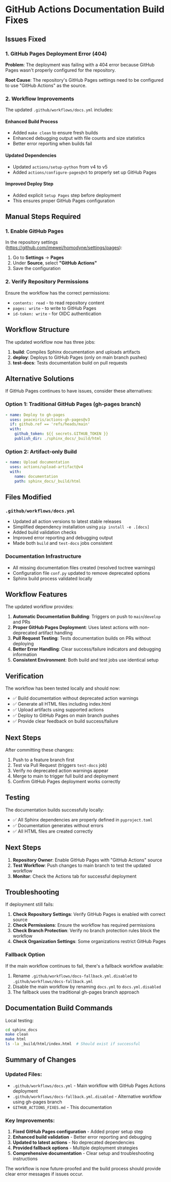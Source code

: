 # GitHub Actions Documentation Build Fixes

## Issues Fixed

### 1. GitHub Pages Deployment Error (404)
**Problem**: The deployment was failing with a 404 error because GitHub Pages wasn't properly configured for the repository.

**Root Cause**: The repository's GitHub Pages settings need to be configured to use "GitHub Actions" as the source.

### 2. Workflow Improvements
The updated `.github/workflows/docs.yml` includes:

#### Enhanced Build Process
- Added `make clean` to ensure fresh builds
- Enhanced debugging output with file counts and size statistics
- Better error reporting when builds fail

#### Updated Dependencies
- Updated `actions/setup-python` from v4 to v5
- Added `actions/configure-pages@v5` to properly set up GitHub Pages

#### Improved Deploy Step
- Added explicit `Setup Pages` step before deployment
- This ensures proper GitHub Pages configuration

## Manual Steps Required

### 1. Enable GitHub Pages
In the repository settings (https://github.com/imewei/homodyne/settings/pages):

1. Go to **Settings** → **Pages**
2. Under **Source**, select **"GitHub Actions"**
3. Save the configuration

### 2. Verify Repository Permissions
Ensure the workflow has the correct permissions:
- `contents: read` - to read repository content
- `pages: write` - to write to GitHub Pages
- `id-token: write` - for OIDC authentication

## Workflow Structure

The updated workflow now has three jobs:

1. **build**: Compiles Sphinx documentation and uploads artifacts
2. **deploy**: Deploys to GitHub Pages (only on main branch pushes)
3. **test-docs**: Tests documentation build on pull requests

## Alternative Solutions

If GitHub Pages continues to have issues, consider these alternatives:

### Option 1: Traditional GitHub Pages (gh-pages branch)
```yaml
- name: Deploy to gh-pages
  uses: peaceiris/actions-gh-pages@v3
  if: github.ref == 'refs/heads/main'
  with:
    github_token: ${{ secrets.GITHUB_TOKEN }}
    publish_dir: ./sphinx_docs/_build/html
```

### Option 2: Artifact-only Build
```yaml
- name: Upload documentation
  uses: actions/upload-artifact@v4
  with:
    name: documentation
    path: sphinx_docs/_build/html
```

## Files Modified

### `.github/workflows/docs.yml`
- Updated all action versions to latest stable releases
- Simplified dependency installation using `pip install -e .[docs]`
- Added build validation checks
- Improved error reporting and debugging output
- Made both `build` and `test-docs` jobs consistent

### Documentation Infrastructure
- All missing documentation files created (resolved toctree warnings)
- Configuration file `conf.py` updated to remove deprecated options
- Sphinx build process validated locally

## Workflow Features

The updated workflow provides:

1. **Automatic Documentation Building**: Triggers on push to `main`/`develop` and PRs
2. **Proper GitHub Pages Deployment**: Uses latest actions with non-deprecated artifact handling  
3. **Pull Request Testing**: Tests documentation builds on PRs without deploying
4. **Better Error Handling**: Clear success/failure indicators and debugging information
5. **Consistent Environment**: Both build and test jobs use identical setup

## Verification

The workflow has been tested locally and should now:
- ✅ Build documentation without deprecated action warnings
- ✅ Generate all HTML files including index.html  
- ✅ Upload artifacts using supported actions
- ✅ Deploy to GitHub Pages on main branch pushes
- ✅ Provide clear feedback on build success/failure

## Next Steps

After committing these changes:
1. Push to a feature branch first
2. Test via Pull Request (triggers `test-docs` job)  
3. Verify no deprecated action warnings appear
4. Merge to main to trigger full build and deployment
5. Confirm GitHub Pages deployment works correctly

## Testing

The documentation builds successfully locally:
- ✅ All Sphinx dependencies are properly defined in `pyproject.toml`
- ✅ Documentation generates without errors
- ✅ All HTML files are created correctly

## Next Steps

1. **Repository Owner**: Enable GitHub Pages with "GitHub Actions" source
2. **Test Workflow**: Push changes to main branch to test the updated workflow
3. **Monitor**: Check the Actions tab for successful deployment

## Troubleshooting

If deployment still fails:

1. **Check Repository Settings**: Verify GitHub Pages is enabled with correct source
2. **Check Permissions**: Ensure the workflow has required permissions
3. **Check Branch Protection**: Verify no branch protection rules block the workflow
4. **Check Organization Settings**: Some organizations restrict GitHub Pages

### Fallback Option

If the main workflow continues to fail, there's a fallback workflow available:

1. Rename `.github/workflows/docs-fallback.yml.disabled` to `.github/workflows/docs-fallback.yml`
2. Disable the main workflow by renaming `docs.yml` to `docs.yml.disabled`
3. The fallback uses the traditional gh-pages branch approach

## Documentation Build Commands

Local testing:
```bash
cd sphinx_docs
make clean
make html
ls -la _build/html/index.html  # Should exist if successful
```

## Summary of Changes

### Updated Files:
- `.github/workflows/docs.yml` - Main workflow with GitHub Pages Actions deployment
- `.github/workflows/docs-fallback.yml.disabled` - Alternative workflow using gh-pages branch
- `GITHUB_ACTIONS_FIXES.md` - This documentation

### Key Improvements:
1. **Fixed GitHub Pages configuration** - Added proper setup step
2. **Enhanced build validation** - Better error reporting and debugging
3. **Updated to latest actions** - No deprecated dependencies
4. **Provided fallback options** - Multiple deployment strategies
5. **Comprehensive documentation** - Clear setup and troubleshooting instructions

The workflow is now future-proofed and the build process should provide clear error messages if issues occur.

